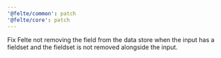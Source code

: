```yaml
---
'@felte/common': patch
'@felte/core': patch
---
```


Fix Felte not removing the field from the data store when the input has a fieldset and the fieldset is not removed alongside the input.
